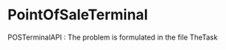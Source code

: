 PointOfSaleTerminal
===================

POSTerminalAPI : The problem is formulated in the file TheTask
